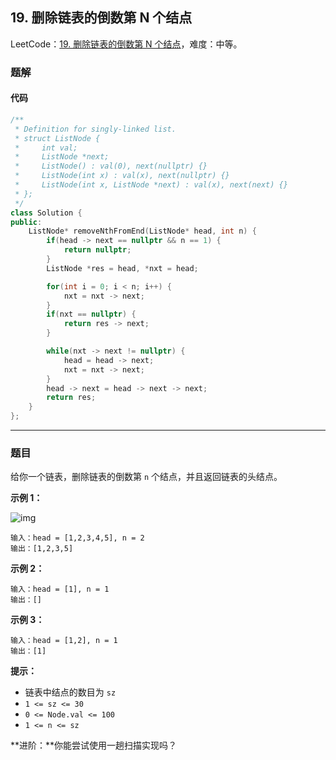 ## 19. 删除链表的倒数第 N 个结点

LeetCode：[19. 删除链表的倒数第 N 个结点](https://leetcode.cn/problems/remove-nth-node-from-end-of-list/)，难度：中等。

### 题解

#### 代码

```c++
/**
 * Definition for singly-linked list.
 * struct ListNode {
 *     int val;
 *     ListNode *next;
 *     ListNode() : val(0), next(nullptr) {}
 *     ListNode(int x) : val(x), next(nullptr) {}
 *     ListNode(int x, ListNode *next) : val(x), next(next) {}
 * };
 */
class Solution {
public:
    ListNode* removeNthFromEnd(ListNode* head, int n) {
        if(head -> next == nullptr && n == 1) {
            return nullptr;
        }
        ListNode *res = head, *nxt = head;

        for(int i = 0; i < n; i++) {
            nxt = nxt -> next;
        }
        if(nxt == nullptr) {
            return res -> next;
        }

        while(nxt -> next != nullptr) {
            head = head -> next;
            nxt = nxt -> next;
        }
        head -> next = head -> next -> next;
        return res;
    }
};
```



---



### 题目

给你一个链表，删除链表的倒数第 `n` 个结点，并且返回链表的头结点。

 

**示例 1：**

![img](https://gitee.com/xwl66/leetcode/raw/master/image/19-remove_ex1.jpg)

```
输入：head = [1,2,3,4,5], n = 2
输出：[1,2,3,5]
```

**示例 2：**

```
输入：head = [1], n = 1
输出：[]
```

**示例 3：**

```
输入：head = [1,2], n = 1
输出：[1]
```

 

**提示：**

- 链表中结点的数目为 `sz`
- `1 <= sz <= 30`
- `0 <= Node.val <= 100`
- `1 <= n <= sz`

 

**进阶：**你能尝试使用一趟扫描实现吗？



